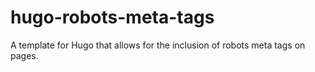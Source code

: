 # hugo-robots-meta-tags
A template for Hugo that allows for the inclusion of robots meta tags on pages.
